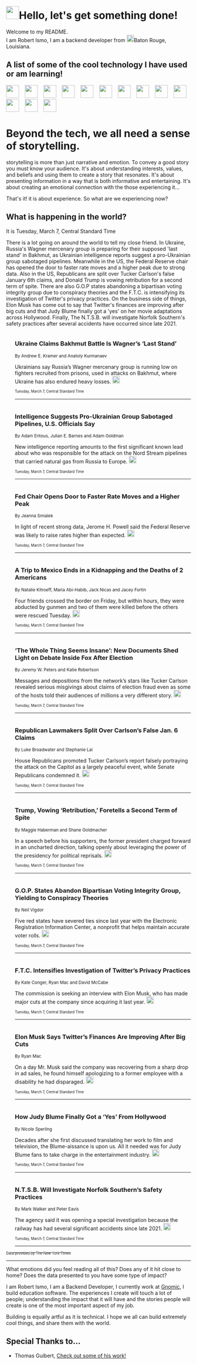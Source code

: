 <h1><img src="https://emojis.slackmojis.com/emojis/images/1643514375/3493/hot-coffee.gif?1643514375" width="35"/>Hello, let's get something done!</h1>

<p>Welcome to my README.<br/>
I am Robert Ismo, I am a backend developer from <img src="https://emojis.slackmojis.com/emojis/images/1638395689/50435/moulin_rouge.png?1638395689" width="20"/>Baton Rouge, Louisiana.</p>
<h2>A list of some of the cool technology I have used or am learning!</h2>
<p>
<img src="https://emojis.slackmojis.com/emojis/images/1643516091/21142/meow_bongotap.gif?1643516091" width="35" alt="">
<img src="https://img.shields.io/badge/Favorite%20Frontend%20Framework-SvelteKit-f83903" alt="">
<img src="https://img.shields.io/badge/Second%20Favorite-Vue-40b581" alt="">
<img src="https://img.shields.io/badge/Most%20Used%20Runtime-Nodejs-78b061" alt="">
<img src="https://emojis.slackmojis.com/emojis/images/1643517416/34482/fire.gif?1643517416" width="35" alt="">
<img src="https://img.shields.io/badge/Javascript%20But%20Better-Typescript-0078ca" alt="">
<img src="https://img.shields.io/badge/Favorite%20Language-Elixir-3e244d" alt="">
<img src="https://img.shields.io/badge/Containerize%20Everything-Docker-6ac9ef" alt="">
<img src="https://emojis.slackmojis.com/emojis/images/1643514596/5999/meow_party.gif?1643514596" width="35" alt="">
<img src="https://img.shields.io/badge/API%20Love%20Language-Graphql-de32a5" alt="">
<img src="https://img.shields.io/badge/Our%20Favorite%20Version%20Controller-Git-e94f33" alt="">
<img src="https://img.shields.io/badge/Favorite%20Database-Redis-d42d1d" alt="">
<img src="https://emojis.slackmojis.com/emojis/images/1643514559/5584/deployparrot.gif?1643514559" width="35" alt="">
<img src="https://img.shields.io/badge/Container%20Interstate-RabbitMQ-f66200" alt="">
<img src="https://img.shields.io/badge/Gotta%20Learn-Kubernetes-316adf" alt="">
<img src="https://img.shields.io/badge/Really%20Mature%20Now-WASM-654fef" alt="">
<img src="https://emojis.slackmojis.com/emojis/images/1666642497/61942/dance_vibe.gif?1666642497" width="35" alt="">
<img src="https://img.shields.io/badge/For%20My%20M1-ARM64-657d96" alt="">
<img src="https://img.shields.io/badge/Loving%20This%20So%20Much-TailwindCSS-17bcb5" alt="">
<img src="https://img.shields.io/badge/Cool%20Build%20Tool-Vite-f9cb24" alt="">
<img src="https://emojis.slackmojis.com/emojis/images/1669231376/62819/working-on-it.gif?1669231376" width="35" alt="">
<img src="https://img.shields.io/badge/Fun%20and%20Easy%20Database-MongoDB-5f8c49" alt="">
<img src="https://img.shields.io/badge/JS%20Life%20Support-NPM-c73737" alt="">
<img src="https://img.shields.io/badge/I%20Liked%20It-DynamoDB-0073b9" alt="">
<img src="https://emojis.slackmojis.com/emojis/images/1643514045/46/question.gif?1643514045" width="35" alt="">
<img src="https://img.shields.io/badge/cool-React-60d6f9" alt="">
<img src="https://img.shields.io/badge/Future%20Big%20Project-Lambda-f37e00" alt="">
<img src="https://img.shields.io/badge/NPM%20But%20Better-PNPM-f1aa07" alt="">
<img src="https://emojis.slackmojis.com/emojis/images/1643514943/9662/fbwow.gif?1643514943" width="35" alt="">
<img src="https://img.shields.io/badge/First%20Language-C-662079" alt="">
<img src="https://img.shields.io/badge/Where%20I%20Deploy%20Frontend-Vercel-000000" alt="">
<img src="https://img.shields.io/badge/Who%20Does%20not%20Want%20an%20App-Swift-f9492a" alt="">
<img src="https://emojis.slackmojis.com/emojis/images/1643514058/151/javascript.png?1643514058" width="35" alt="">
<img src="https://img.shields.io/badge/cool-Python-fbd542" alt="">
<img src="https://img.shields.io/badge/Favorite%20Something-Stripe-656cdc" alt="">
<img src="https://img.shields.io/badge/Of%20Course-HTML5-ed6327" alt="">
<img src="https://emojis.slackmojis.com/emojis/images/1660415405/60731/bomb.gif?1660415405" width="35" alt="">
<img src="https://img.shields.io/badge/hate-CSS-2964ec" alt="">
<img src="https://img.shields.io/badge/Learning-CircleCI-141215" alt="">
<img src="https://img.shields.io/badge/Learning-Rust-fbbb3b" alt="">
<img src="https://emojis.slackmojis.com/emojis/images/1660415397/60712/writing-hand.gif?1660415397" width="35" alt="">
<img src="https://img.shields.io/badge/Dev%20Browser%20of%20Choice-Firefox-cc4e26" alt="">
<img src="https://img.shields.io/badge/Recoverying%20From%20Windows-UNIX-1781e3" alt="">
<img src="https://img.shields.io/badge/LOVE-LogSeq-90c1c2" alt="">
<img src="https://emojis.slackmojis.com/emojis/images/1643514066/223/kirby.gif?1643514066" width="35" alt="">
<img src="https://img.shields.io/badge/Daily%20Driver-MacOS-e6e6e8" alt="">
<img src="https://img.shields.io/badge/Git%20Server-Github-000000" alt="">
<img src="https://img.shields.io/badge/enjoyable-EC2-f17428" alt="">
<img src="https://emojis.slackmojis.com/emojis/images/1643514239/2069/excited.gif?1643514239" width="35" alt="">
</p>
<h1>Beyond the tech, we all need a sense of storytelling.</h1>
<p>storytelling is more than just narrative and emotion. To convey a good story you must know your audience. It's about understanding interests, values, and beliefs and using them to create a story that resonates. It's about presenting information in a way that is both informative and entertaining. It's about creating an emotional connection with the those experiencing it...</p>
<p>That's it! it is about experience. So what are we experiencing now?</p>
<h2>What is happening in the world?</h2>
<p>It is Tuesday, March 7, Central Standard Time</p>
<p>
There is a lot going on around the world to tell my close friend. In Ukraine, Russia&#39;s Wagner mercenary group is preparing for their supposed &#39;last stand&#39; in Bakhmut, as Ukrainian intelligence reports suggest a pro-Ukrainian group sabotaged pipelines. Meanwhile in the US, the Federal Reserve chair has opened the door to faster rate moves and a higher peak due to strong data. Also in the US, Republicans are split over Tucker Carlson&#39;s false January 6th claims, and Donald Trump is vowing retribution for a second term of spite. There are also G.O.P states abandoning a bipartisan voting integrity group due to conspiracy theories and the F.T.C. is intensifying its investigation of Twitter&#39;s privacy practices. On the business side of things, Elon Musk has come out to say that Twitter&#39;s finances are improving after big cuts and that Judy Blume finally got a &#39;yes&#39; on her movie adaptations across Hollywood. Finally, The N.T.S.B. will investigate Norfolk Southern&#39;s safety practices after several accidents have occurred since late 2021.</p>
<ol>
<img src="https://img.shields.io/badge/-world-blue" alt="">
<h3>Ukraine Claims Bakhmut Battle Is Wagner’s ‘Last Stand’</h3>
<sub>By Andrew E. Kramer and Anatoly Kurmanaev</sub>
<p>Ukrainians say Russia’s Wagner mercenary group is running low on fighters recruited from prisons, used in attacks on Bakhmut, where Ukraine has also endured heavy losses.  <a href="https://nyti.ms/3mzYLeX"><img src="https://developer.nytimes.com/files/poweredby_nytimes_30b.png?v=1583354208352" height="20"></a></p>
<sub><sub>Tuesday, March 7, Central Standard Time</sub></sub>
<hr/>
<img src="https://img.shields.io/badge/-us-blue" alt="">
<h3>Intelligence Suggests Pro-Ukrainian Group Sabotaged Pipelines, U.S. Officials Say</h3>
<sub>By Adam Entous, Julian E. Barnes and Adam Goldman</sub>
<p>New intelligence reporting amounts to the first significant known lead about who was responsible for the attack on the Nord Stream pipelines that carried natural gas from Russia to Europe.  <a href="https://nyti.ms/3Yxnk9r"><img src="https://developer.nytimes.com/files/poweredby_nytimes_30b.png?v=1583354208352" height="20"></a></p>
<sub><sub>Tuesday, March 7, Central Standard Time</sub></sub>
<hr/>
<img src="https://img.shields.io/badge/-business-blue" alt="">
<h3>Fed Chair Opens Door to Faster Rate Moves and a Higher Peak</h3>
<sub>By Jeanna Smialek</sub>
<p>In light of recent strong data, Jerome H. Powell said the Federal Reserve was likely to raise rates higher than expected.  <a href="https://nyti.ms/3JjEvag"><img src="https://developer.nytimes.com/files/poweredby_nytimes_30b.png?v=1583354208352" height="20"></a></p>
<sub><sub>Tuesday, March 7, Central Standard Time</sub></sub>
<hr/>
<img src="https://img.shields.io/badge/-world-blue" alt="">
<h3>A Trip to Mexico Ends in a Kidnapping and the Deaths of 2 Americans</h3>
<sub>By Natalie Kitroeff, Maria Abi-Habib, Jack Nicas and Jacey Fortin</sub>
<p>Four friends crossed the border on Friday, but within hours, they were abducted by gunmen and two of them were killed before the others were rescued Tuesday.  <a href="https://nyti.ms/41LQzsh"><img src="https://developer.nytimes.com/files/poweredby_nytimes_30b.png?v=1583354208352" height="20"></a></p>
<sub><sub>Tuesday, March 7, Central Standard Time</sub></sub>
<hr/>
<img src="https://img.shields.io/badge/-business-blue" alt="">
<h3>‘The Whole Thing Seems Insane’: New Documents Shed Light on Debate Inside Fox After Election</h3>
<sub>By Jeremy W. Peters and Katie Robertson</sub>
<p>Messages and depositions from the network’s stars like Tucker Carlson revealed serious misgivings about claims of election fraud even as some of the hosts told their audiences of millions a very different story.  <a href="https://nyti.ms/3L0H7v7"><img src="https://developer.nytimes.com/files/poweredby_nytimes_30b.png?v=1583354208352" height="20"></a></p>
<sub><sub>Tuesday, March 7, Central Standard Time</sub></sub>
<hr/>
<img src="https://img.shields.io/badge/-us-blue" alt="">
<h3>Republican Lawmakers Split Over Carlson’s False Jan. 6 Claims</h3>
<sub>By Luke Broadwater and Stephanie Lai</sub>
<p>House Republicans promoted Tucker Carlson’s report falsely portraying the attack on the Capitol as a largely peaceful event, while Senate Republicans condemned it.  <a href="https://nyti.ms/3L5eBbF"><img src="https://developer.nytimes.com/files/poweredby_nytimes_30b.png?v=1583354208352" height="20"></a></p>
<sub><sub>Tuesday, March 7, Central Standard Time</sub></sub>
<hr/>
<img src="https://img.shields.io/badge/-us-blue" alt="">
<h3>Trump, Vowing ‘Retribution,’ Foretells a Second Term of Spite</h3>
<sub>By Maggie Haberman and Shane Goldmacher</sub>
<p>In a speech before his supporters, the former president charged forward in an uncharted direction, talking openly about leveraging the power of the presidency for political reprisals.  <a href="https://nyti.ms/3Zqzlih"><img src="https://developer.nytimes.com/files/poweredby_nytimes_30b.png?v=1583354208352" height="20"></a></p>
<sub><sub>Tuesday, March 7, Central Standard Time</sub></sub>
<hr/>
<img src="https://img.shields.io/badge/-us-blue" alt="">
<h3>G.O.P. States Abandon Bipartisan Voting Integrity Group, Yielding to Conspiracy Theories</h3>
<sub>By Neil Vigdor</sub>
<p>Five red states have severed ties since last year with the Electronic Registration Information Center, a nonprofit that helps maintain accurate voter rolls.  <a href="https://nyti.ms/3ZQ9GPM"><img src="https://developer.nytimes.com/files/poweredby_nytimes_30b.png?v=1583354208352" height="20"></a></p>
<sub><sub>Tuesday, March 7, Central Standard Time</sub></sub>
<hr/>
<img src="https://img.shields.io/badge/-technology-blue" alt="">
<h3>F.T.C. Intensifies Investigation of Twitter’s Privacy Practices</h3>
<sub>By Kate Conger, Ryan Mac and David McCabe</sub>
<p>The commission is seeking an interview with Elon Musk, who has made major cuts at the company since acquiring it last year.  <a href="https://nyti.ms/3yjal0z"><img src="https://developer.nytimes.com/files/poweredby_nytimes_30b.png?v=1583354208352" height="20"></a></p>
<sub><sub>Tuesday, March 7, Central Standard Time</sub></sub>
<hr/>
<img src="https://img.shields.io/badge/-business-blue" alt="">
<h3>Elon Musk Says Twitter’s Finances Are Improving After Big Cuts</h3>
<sub>By Ryan Mac</sub>
<p>On a day Mr. Musk said the company was recovering from a sharp drop in ad sales, he found himself apologizing to a former employee with a disability he had disparaged.  <a href="https://nyti.ms/3ykfBkt"><img src="https://developer.nytimes.com/files/poweredby_nytimes_30b.png?v=1583354208352" height="20"></a></p>
<sub><sub>Tuesday, March 7, Central Standard Time</sub></sub>
<hr/>
<img src="https://img.shields.io/badge/-business-blue" alt="">
<h3>How Judy Blume Finally Got a ‘Yes’ From Hollywood</h3>
<sub>By Nicole Sperling</sub>
<p>Decades after she first discussed translating her work to film and television, the Blume-aissance is upon us. All it needed was for Judy Blume fans to take charge in the entertainment industry.  <a href="https://nyti.ms/3mrE1pD"><img src="https://developer.nytimes.com/files/poweredby_nytimes_30b.png?v=1583354208352" height="20"></a></p>
<sub><sub>Tuesday, March 7, Central Standard Time</sub></sub>
<hr/>
<img src="https://img.shields.io/badge/-business-blue" alt="">
<h3>N.T.S.B. Will Investigate Norfolk Southern’s Safety Practices</h3>
<sub>By Mark Walker and Peter Eavis</sub>
<p>The agency said it was opening a special investigation because the railway has had several significant accidents since late 2021.  <a href="https://nyti.ms/3Jlj3ld"><img src="https://developer.nytimes.com/files/poweredby_nytimes_30b.png?v=1583354208352" height="20"></a></p>
<sub><sub>Tuesday, March 7, Central Standard Time</sub></sub>
<hr/>
</ol>
<a href="https://developer.nytimes.com"><sub><sub>Data provided by The New York Times</sub></sub></a>
<hr/>
<p>What emotions did you feel reading all of this? Does any of it hit close to home? Does the data presented to you have some type of impact?</p>
<p>I am Robert Ismo, I am a Backend Developer, I currently work at <a href="https://gnomic.education/">Gnomic</a>, I build education software. The experiences I create will touch a lot of people; understanding the impact that it will have and the stories people will create is one of the most important aspect of my job.</p>
<p>Building is equally artful as it is technical. I hope we all can build extremely cool things, and share them with the world.</p>
<h2>Special Thanks to...</h2>
<ul>
<li>Thomas Guibert, <a href="https://github.com/thmsgbrt/thmsgbrt">Check out some of his work!</a></li>
</ul>
